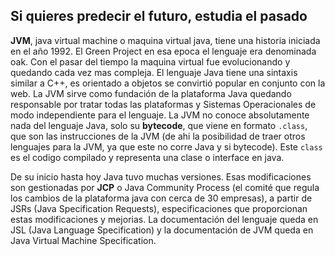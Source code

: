 ## Si quieres predecir el futuro, estudia el pasado


**JVM**, java virtual machine o maquina virtual java, tiene una historia iniciada en el año 1992. El Green Project en esa epoca el lenguaje era denominada oak. Con el pasar del tiempo la maquina virtual fue evolucionando y quedando cada vez mas compleja. El lenguaje Java tiene una sintaxis similar a C++, es orientado a objetos se convirtió popular en conjunto con la web. La JVM sirve como fundación de la plataforma Java quedando responsable por tratar todas las plataformas y Sistemas Operacionales de modo independiente para el lenguaje. La JVM no conoce absolutamente nada del lenguaje Java, solo su **bytecode**, que viene en formato `.class`,  que son las instrucciones de la JVM (de ahi la posibilidad de traer otros lenguajes para la JVM, ya que este no corre Java y si bytecode). Este `class` es el codigo compilado y representa una clase o interface en java. 


De su inicio hasta hoy Java tuvo muchas versiones. Esas modificaciones son gestionadas por **JCP** o Java Community Process (el comité que regula los cambios de la plataforma java con cerca de 30 empresas), a partir de JSRs (Java Specification Requests), especificaciones que proporcionan estas modificaciones y mejorias. La documentación del lenguaje queda en JSL (Java Language Specification) y la documentación de JVM queda en Java Virtual Machine Specification.